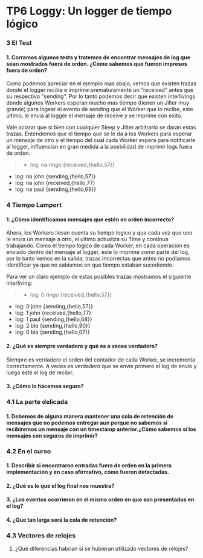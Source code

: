 # TP6 Loggy: Un logger de tiempo lógico

### 3 El Test

#### 1. Corramos algunos tests y tratemos de encontrar mensajes de log que sean mostrados fuera de orden. ¿Cómo sabemos que fueron impresos fuera de orden?

Como podemos apreciar en el ejemplo mas abajo, vemos que existen trazas donde el logger recibe e imprime prematuramente un "received" antes que su respectivo "sending". Por lo tanto podemos decir que existen interlivings donde algunos  Workers esperan mucho mas tiempo (tienen un Jilter muy grande) para logear el evento de sending que el Worker que lo recibe, este ultimo, le envia al logger el mensaje de receive y se imprime con exito.

Vale aclarar que si bien con cualquier Sleep y Jilter arbitrario se daran estas trazas. Entendemos que el tiempo que se le da a los Workers para esperar un mensaje de otro y el tiempo del cual cada Worker espera para notificarle al logger, influencian en gran medida a la posbilidad de imprimir logs fuera de orden.

> - log: na ringo {received,{hello,57}}
- log: na john {sending,{hello,57}}
- log: na john {received,{hello,77}
- log: na paul {sending,{hello,68}}



### 4 Tiempo Lamport

#### 1. ¿Cómo identificamos mensajes que estén en orden incorrecto?
Ahora, los Workers llevan cuenta su tiempo logico y que cada vez que uno le envia un mensaje a otro, el ultimo actualiza su Time y continua trabajando. Como el tiempo logico de cada Worker, en cada operacion es enviado dentro del mensaje al logger, este lo imprime como parte del log, por lo tanto vemos en la salida, trazas incorrectas que antes no podiamos identificar ya que no sabiamos en que tiempo estaban sucediendo.

Para ver un claro ejemplo de estas posibles trazas mostramos el siguiente interliving:

> - log: 0 ringo {received,{hello,57}}
- log: 0 john {sending,{hello,57}}
- log: 1 john {received,{hello,77}
- log: 1 paul {sending,{hello,68}}
- log: 2 ble {sending,{hello,90}}
- log: 0 bla {sending,{hello,07}}


#### 2. ¿Qué es siempre verdadero y qué es a veces verdadero?
Siempre es verdadero el orden del contador de cada Worker, se incrementa correctamente.
A veces es verdadero que se envíe primero el log de envío y luego esté el log de recibir.


#### 3. ¿Cómo lo hacemos seguro?




### 4.1 La parte delicada

#### 1. Debemos de alguna manera mantener una cola de retención de mensajes que no podemos entregar aun porque no sabemos si recibiremos un mensaje con un timestamp anterior.¿Cómo sabemos si los mensajes son seguros de imprimir?




### 4.2 En el curso

#### 1. Describir si encontraron entradas fuera de orden en la primera implementación y en caso afirmativo, cómo fueron detectadas.



#### 2. ¿Qué es lo que el log final nos muestra?



#### 3. ¿Los eventos ocurrieron en el mismo orden en que son presentados en el log?



#### 4. ¿Que tan larga será la cola de retención?




### 4.3 Vectores de relojes

1. ¿Qué diferencias habrían si se hubieran utilizado vectores de relojes?

